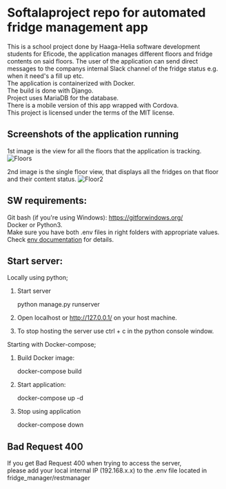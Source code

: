 # Softalaproject repo for automated fridge management app
This is a school project done by Haaga-Helia software development students for Eficode,
the application manages different floors and fridge contents on said floors. The user of the application can send direct messages to the companys internal Slack channel of the fridge status e.g. when it need's a fill up etc. <br>
The application is containerized with Docker. <br>
The build is done with Django.<br> 
Project uses MariaDB for the database. <br>
There is a mobile version of this app wrapped with Cordova. <br>
This project is licensed under the terms of the MIT license.


## Screenshots of the application running
1st image is the view for all the floors that the application is tracking.
![Floors](https://github.com/softalaproject/fridge_manager/blob/master/documents/screenshots/floors.jpg) 

2nd image is the single floor view, that displays all the fridges on that floor and their content status.
![Floor2](https://github.com/softalaproject/fridge_manager/blob/master/documents/screenshots/floor2.jpg) 

## SW requirements:
Git bash (if you're using Windows): https://gitforwindows.org/<br>
Docker or Python3.<br>
Make sure you have both .env files in right folders with appropriate values. Check [env documentation](https://github.com/softalaproject/fridge_manager/blob/master/documents/env_information.md) for details.
## Start server:
Locally using python;

1. Start server

	python manage.py runserver

2. Open localhost or http://127.0.0.1/ on your host machine.

3. To stop hosting the server use ctrl + c in the python console window.

Starting with Docker-compose;

1. Build Docker image:

	docker-compose build

2. Start application:

	docker-compose up -d

3. Stop using application

	docker-compose down


## Bad Request 400
If you get Bad Request 400 when trying to access the server, <br>
please add your local internal IP (192.168.x.x) to the .env file located in fridge_manager/restmanager
